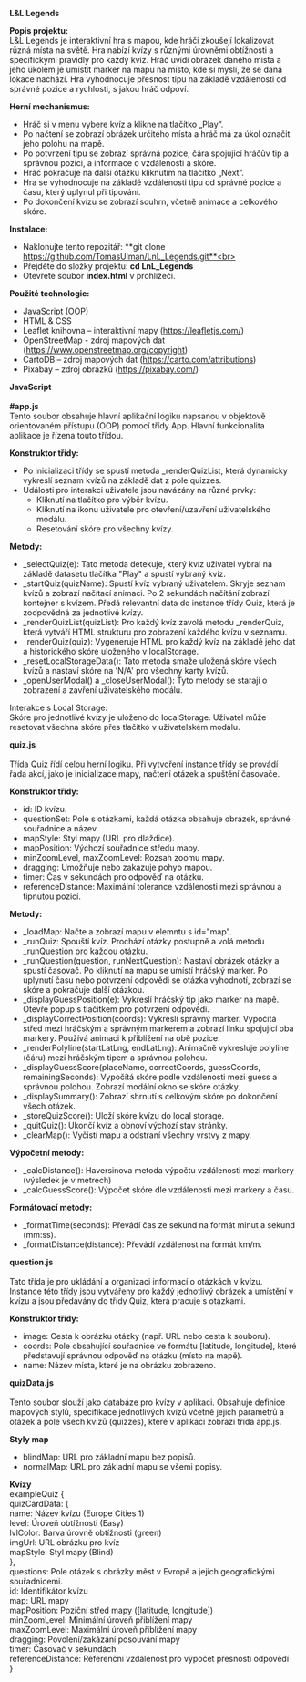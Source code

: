 **L&L Legends**

**Popis projektu:** <br>
L&L Legends je interaktivní hra s mapou, kde hráči zkoušejí lokalizovat různá místa na světě. Hra nabízí kvízy s různými úrovněmi obtížnosti a specifickými pravidly pro každý kvíz. Hráč uvidí obrázek daného místa a jeho úkolem je umístit marker na mapu na místo, kde si myslí, že se daná lokace nachází. Hra vyhodnocuje přesnost tipu na základě vzdálenosti od správné pozice a rychlosti, s jakou hráč odpoví.

**Herní mechanismus:** 
* Hráč si v menu vybere kvíz a klikne na tlačítko „Play“.
* Po načtení se zobrazí obrázek určitého místa a hráč má za úkol označit jeho polohu na mapě.
* Po potvrzení tipu se zobrazí správná pozice, čára spojující hráčův tip a správnou pozici, a informace o vzdálenosti a skóre.
* Hráč pokračuje na další otázku kliknutím na tlačítko „Next“.
* Hra se vyhodnocuje na základě vzdálenosti tipu od správné pozice a času, který uplynul při tipování.
* Po dokončení kvízu se zobrazí souhrn, včetně animace a celkového skóre.

**Instalace:** 
* Naklonujte tento repozitář: **git clone https://github.com/TomasUlman/LnL_Legends.git**<br>
* Přejděte do složky projektu: **cd LnL_Legends**<br>
* Otevřete soubor **index.html** v prohlížeči.<br>

**Použité technologie:**
* JavaScript (OOP)
* HTML & CSS<br>
* Leaflet knihovna – interaktivní mapy (https://leafletjs.com/)<br>
* OpenStreetMap - zdroj mapových dat (https://www.openstreetmap.org/copyright)<br>
* CartoDB – zdroj mapových dat (https://carto.com/attributions)<br>
* Pixabay – zdroj obrázků (https://pixabay.com/)<br>

**JavaScript** <br><br>
**#app.js** <br>
Tento soubor obsahuje hlavní aplikační logiku napsanou v objektově orientovaném přístupu (OOP) pomocí třídy App. Hlavní funkcionalita aplikace je řízena touto třídou.

**Konstruktor třídy:** <br>
* Po inicializaci třídy se spustí metoda _renderQuizList, která dynamicky vykreslí seznam kvízů na základě dat z pole quizzes.
* Události pro interakci uživatele jsou navázány na různé prvky: <br>
  - Kliknutí na tlačítko pro výběr kvízu.
  - Kliknutí na ikonu uživatele pro otevření/uzavření uživatelského modálu.
  - Resetování skóre pro všechny kvízy.

**Metody:** <br>
* _selectQuiz(e): Tato metoda detekuje, který kvíz uživatel vybral na základě datasetu tlačítka "Play" a spustí vybraný kvíz.
* _startQuiz(quizName): Spustí kvíz vybraný uživatelem. Skryje seznam kvízů a zobrazí načítací animaci. Po 2 sekundách načítání zobrazí kontejner s kvízem.
Předá relevantní data do instance třídy Quiz, která je zodpovědná za jednotlivé kvízy.
* _renderQuizList(quizList): Pro každý kvíz zavolá metodu _renderQuiz, která vytváří HTML strukturu pro zobrazení každého kvízu v seznamu.
* _renderQuiz(quiz): Vygeneruje HTML pro každý kvíz na základě jeho dat a historického skóre uloženého v localStorage.
* _resetLocalStorageData(): Tato metoda smaže uložená skóre všech kvízů a nastaví skóre na 'N/A' pro všechny karty kvízů.
* _openUserModal() a _closeUserModal(): Tyto metody se starají o zobrazení a zavření uživatelského modálu.

Interakce s Local Storage: <br>
Skóre pro jednotlivé kvízy je uloženo do localStorage. Uživatel může resetovat všechna skóre přes tlačítko v uživatelském modálu.

**quiz.js** <br><br>
Třída Quiz řídí celou herní logiku. Při vytvoření instance třídy se provádí řada akcí, jako je inicializace mapy, načtení otázek a spuštění časovače.

**Konstruktor třídy:**
* id: ID kvízu.
* questionSet: Pole s otázkami, každá otázka obsahuje obrázek, správné souřadnice a název.
* mapStyle: Styl mapy (URL pro dlaždice).
* mapPosition: Výchozí souřadnice středu mapy.
* minZoomLevel, maxZoomLevel: Rozsah zoomu mapy.
* dragging: Umožňuje nebo zakazuje pohyb mapou.
* timer: Čas v sekundách pro odpověď na otázku.
* referenceDistance: Maximální tolerance vzdálenosti mezi správnou a tipnutou pozicí.

**Metody:**
* _loadMap: Načte a zobrazí mapu v elemntu s id="map".
* _runQuiz: Spouští kvíz. Prochází otázky postupně a volá metodu _runQuestion pro každou otázku.
* _runQuestion(question, runNextQuestion): Nastaví obrázek otázky a spustí časovač. Po kliknutí na mapu se umístí hráčský marker. Po uplynutí času nebo potvrzení odpovědi se otázka vyhodnotí, zobrazí se skóre a pokračuje další otázkou.
* _displayGuessPosition(e): Vykreslí hráčský tip jako marker na mapě. Otevře popup s tlačítkem pro potvrzení odpovědi.
* _displayCorrectPosition(coords): Vykreslí správný marker. Vypočítá střed mezi hráčským a správným markerem a zobrazí linku spojující oba markery. Používá animaci k přiblížení na obě pozice.
* _renderPolyline(startLatLng, endLatLng): Animačně vykresluje polyline (čáru) mezi hráčským tipem a správnou polohou.
* _displayGuessScore(placeName, correctCoords, guessCoords, remainingSeconds): Vypočítá skóre podle vzdálenosti mezi guess a správnou polohou. Zobrazí modální okno se skóre otázky.
* _displaySummary(): Zobrazí shrnutí s celkovým skóre po dokončení všech otázek.
* _storeQuizScore(): Uloží skóre kvízu do local storage. 
* _quitQuiz(): Ukončí kvíz a obnoví výchozí stav stránky.
* _clearMap(): Vyčistí mapu a odstraní všechny vrstvy z mapy.

**Výpočetní metody:**
* _calcDistance(): Haversinova metoda výpočtu vzdálenosti mezi markery (výsledek je v metrech)
* _calcGuessScore(): Výpočet skóre dle vzdálenosti mezi markery a času. 

**Formátovací metody:**
* _formatTime(seconds): Převádí čas ze sekund na formát minut a sekund (mm:ss).
* _formatDistance(distance): Převádí vzdálenost na formát km/m.

**question.js** <br><br>
Tato třída je pro ukládání a organizaci informací o otázkách v kvízu. Instance této třídy jsou vytvářeny pro každý jednotlivý obrázek a umístění v kvízu a jsou předávány do třídy Quiz, která pracuje s otázkami.

**Konstruktor třídy:**
* image: Cesta k obrázku otázky (např. URL nebo cesta k souboru).
* coords: Pole obsahující souřadnice ve formátu [latitude, longitude], které představují správnou odpověď na otázku (místo na mapě).
* name: Název místa, které je na obrázku zobrazeno. 

**quizData.js** <br><br>
Tento soubor slouží jako databáze pro kvízy v aplikaci. Obsahuje definice mapových stylů, specifikace jednotlivých kvízů včetně jejich parametrů a otázek a pole všech kvízů (quizzes), které v aplikaci zobrazí třída app.js.

**Styly map**
* blindMap: URL pro základní mapu bez popisů.
* normalMap: URL pro základní mapu se všemi popisy.

**Kvízy** <br>
exampleQuiz { <br>
  quizCardData: { <br>
    name: Název kvízu (Europe Cities 1) <br>
    level: Úroveň obtížnosti (Easy) <br>
    lvlColor: Barva úrovně obtížnosti (green) <br>
    imgUrl: URL obrázku pro kvíz <br>
    mapStyle: Styl mapy (Blind) <br>
}, <br>
  questions: Pole otázek s obrázky měst v Evropě a jejich geografickými souřadnicemi. <br>
  id: Identifikátor kvízu <br>
  map: URL mapy <br>
  mapPosition: Poziční střed mapy ([latitude, longitude]) <br>
  minZoomLevel: Minimální úroveň přiblížení mapy <br>
  maxZoomLevel: Maximální úroveň přiblížení mapy <br>
  dragging: Povolení/zakázání posouvání mapy <br>
  timer: Časovač v sekundách <br>
  referenceDistance: Referenční vzdálenost pro výpočet přesnosti odpovědí <br>
}
